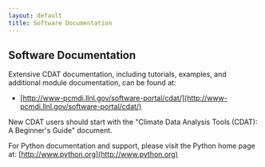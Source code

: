 ```yaml
---
layout: default
title: Software Documentation 
---
```


##  Software Documentation

Extensive CDAT documentation, including tutorials, examples, and additional
module documentation, can be found at:

  * [http://www-pcmdi.llnl.gov/software-portal/cdat/](http://www-pcmdi.llnl.gov/software-portal/cdat/)

New CDAT users should start with the "Climate Data Analysis Tools (CDAT): A
Beginner's Guide" document.

For Python documentation and support, please visit the Python home page at:
[http://www.python.org](http://www.python.org)
